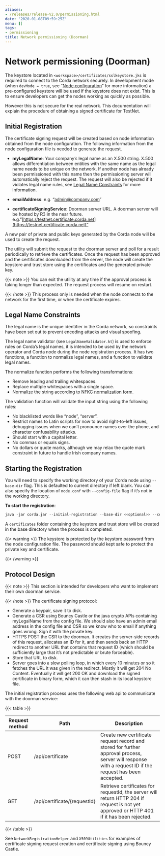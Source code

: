 ```yaml
---
aliases:
- /releases/release-V2.0/permissioning.html
date: '2020-01-08T09:59:25Z'
menu: []
tags:
- permissioning
title: Network permissioning (Doorman)
---
```



# Network permissioning (Doorman)

The keystore located in `<workspace>/certificates/sslkeystore.jks` is required to connect to the Corda network securely.
In development mode (when `devMode = true`, see “[Node configuration](corda-configuration-file.md)” for more information) a pre-configured
keystore will be used if the keystore does not exist. This is to ensure developers can get the nodes working as quickly
as possible.

However this is not secure for the real network. This documentation will explain the procedure of obtaining a signed
certificate for TestNet.


## Initial Registration

The certificate signing request will be created based on node information obtained from the node configuration.
The following information from the node configuration file is needed to generate the request.


* **myLegalName**: 
Your company’s legal name as an X.500 string. X.500 allows differentiation between entities with the same
name as the legal name needs to be unique on the network. If another node has already been permissioned with this
name then the permissioning server will automatically reject the request. The request will also be rejected if it
violates legal name rules, see [Legal Name Constraints](#legal-name-constraints) for more information.


* **emailAddress**: 
e.g. “[admin@company.com](mailto:admin@company.com)”


* **certificateSigningService**: 
Doorman server URL. A doorman server will be hosted by R3 in the near
future.  e.g.”[https://testnet.certificate.corda.net](https://testnet.certificate.corda.net)”



A new pair of private and public keys generated by the Corda node will be used to create the request.

The utility will submit the request to the doorman server and poll for a result periodically to retrieve the certificates.
Once the request has been approved and the certificates downloaded from the server, the node will create the keystore and trust store using the certificates and the generated private key.

{{< note >}}
You can exit the utility at any time if the approval process is taking longer than expected. The request process will resume on restart.

{{< /note >}}
This process only is needed when the node connects to the network for the first time, or when the certificate expires.


## Legal Name Constraints

The legal name is the unique identifier in the Corda network, so constraints have been set out to prevent encoding attacks and visual spoofing.

The legal name validator (see `LegalNameValidator.kt`) is used to enforce rules on Corda’s legal names, it is intended to be used by the network operator and Corda node during the node registration process.
It has two functions, a function to normalize legal names, and a function to validate legal names.

The normalize function performs the following transformations:


* Remove leading and trailing whitespaces.
* Replace multiple whitespaces with a single space.
* Normalize the string according to [NFKC normalization form](https://en.wikipedia.org/wiki/Unicode_equivalence#Normalization).

The validation function will validate the input string using the following rules:


* No blacklisted words like “node”, “server”.
* Restrict names to Latin scripts for now to avoid right-to-left issues, debugging issues when we can’t pronounce names over the phone, and character confusability attacks.
* Should start with a capital letter.
* No commas or equals signs.
* No dollars or quote marks, although we may relax the quote mark constraint in future to handle Irish company names.


## Starting the Registration

You will need to specify the working directory of your Corda node using `--base-dir` flag. This is defaulted to current directory if left blank.
You can also specify the location of `node.conf` with `--config-file` flag if it’s not in the working directory.

**To start the registration**:

```kotlin
java -jar corda.jar --initial-registration --base-dir <<optional>> --config-file <<optional>>
```

A `certificates` folder containing the keystore and trust store will be created in the base directory when the process is completed.


{{< warning >}}
The keystore is protected by the keystore password from the node configuration file. The password should kept safe to protect the private key and certificate.

{{< /warning >}}



## Protocol Design

{{< note >}}
This section is intended for developers who want to implement their own doorman service.

{{< /note >}}
The certificate signing protocol:


* Generate a keypair, save it to disk.
* Generate a CSR using Bouncy Castle or the java crypto APIs containing myLegalName from the config file. We should also have an admin email address in the config file and CSR so we know who to email if anything goes wrong. Sign it with the private key.
* HTTPS POST the CSR to the doorman. It creates the server-side records of this request, allocates an ID for it, and then sends back an HTTP redirect to another URL that contains that request ID (which should be sufficiently large that it’s not predictable or brute forceable).
* Store that URL to disk.
* Server goes into a slow polling loop, in which every 10 minutes or so it fetches the URL it was given in the redirect. Mostly it will get 204 No Content. Eventually it will get 200 OK and download the signed certificate in binary form, which it can then stash in its local keystore file.

The initial registration process uses the following web api to communicate with the doorman service:


{{< table >}}

|Request method|Path|Description|
|----------------|------------------------------|--------------------------------------------------------------------------------------------------------------------------------------------------------|
|POST|/api/certificate|Create new certificate request record and stored for further approval process, server will response with a request ID if the request has been accepted.|
|GET|/api/certificate/{requestId}|Retrieve certificates for requestId, the server will return HTTP 204 if request is not yet approved or HTTP 401 if it has been rejected.|

{{< /table >}}

See `NetworkRegistrationHelper` and `X509Utilities` for examples of certificate signing request creation and certificate signing using Bouncy Castle.


